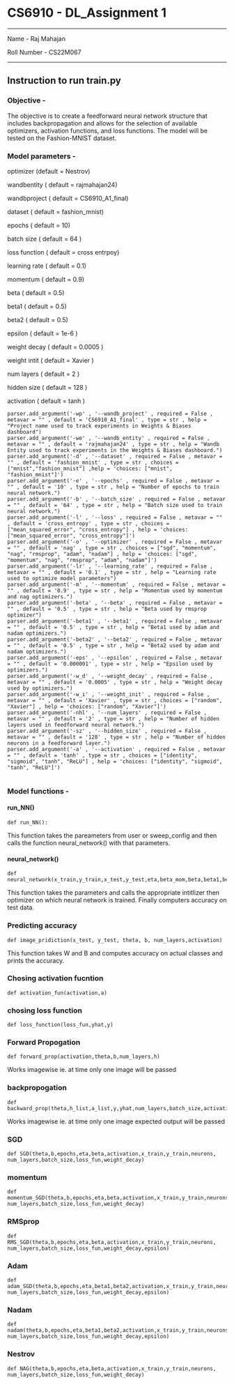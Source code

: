 # CS6910 - DL_Assignment 1
***
Name -  Raj Mahajan 


Roll Number -  CS22M067
***

## Instruction to run train.py

### Objective -

The objective is to create a feedforward neural network structure that includes backpropagation and allows for the selection of available optimizers, activation functions, and loss functions. The model will be tested on the Fashion-MNIST dataset.


### Model parameters - 

optimizer (default = Nestrov)

wandbentity ( default = rajmahajan24)

wandbproject ( default = CS6910_A1_final)

dataset ( default = fashion_mnist)

epochs ( default = 10)

batch size ( default = 64 )

loss function ( default = cross entrpoy)

learning rate ( default = 0.1)

momentum ( default = 0.9)

beta ( default = 0.5)

beta1 ( default = 0.5)

beta2 ( default = 0.5)

epsilon ( default = 1e-6 )

weight decay ( default = 0.0005 )

weight intit ( default = Xavier )

num layers ( default = 2 )

hidden size ( default = 128 )

activation ( default = tanh )

```
parser.add_argument('-wp' , '--wandb_project' , required = False , metavar = "" , default = 'CS6910_A1_final' , type = str , help = "Project name used to track experiments in Weights & Biases dashboard")
parser.add_argument('-we' , '--wandb_entity' , required = False , metavar = "" , default = 'rajmahajan24' , type = str , help = "Wandb Entity used to track experiments in the Weights & Biases dashboard.")
parser.add_argument('-d' , '--dataset' , required = False , metavar = "" , default = 'fashion_mnist' , type = str , choices = ["mnist","fashion_mnist"] ,help = 'choices: ["mnist", "fashion_mnist"]')
parser.add_argument('-e' , '--epochs' , required = False , metavar = "" , default = '10' , type = str , help = "Number of epochs to train neural network.")
parser.add_argument('-b' , '--batch_size' , required = False , metavar = "" , default = '64' , type = str , help = "Batch size used to train neural network.")
parser.add_argument('-l' , '--loss' , required = False , metavar = "" , default = 'cross_entropy' , type = str , choices = ["mean_squared_error", "cross_entropy"] , help = 'choices: ["mean_squared_error", "cross_entropy"]')
parser.add_argument('-o' , '--optimizer' , required = False , metavar = "" , default = 'nag' , type = str , choices = ["sgd", "momentum", "nag", "rmsprop", "adam", "nadam"] , help = 'choices: ["sgd", "momentum", "nag", "rmsprop", "adam", "nadam"]')
parser.add_argument('-lr' , '--learning_rate' , required = False , metavar = "" , default = '0.1' , type = str , help = "Learning rate used to optimize model parameters")
parser.add_argument('-m' , '--momentum' , required = False , metavar = "" , default = '0.9' , type = str , help = "Momentum used by momentum and nag optimizers.")
parser.add_argument('-beta' , '--beta' , required = False , metavar = "" , default = '0.5' , type = str , help = "Beta used by rmsprop optimizer")
parser.add_argument('-beta1' , '--beta1' , required = False , metavar = "" , default = '0.5' , type = str , help = "Beta1 used by adam and nadam optimizers.")
parser.add_argument('-beta2' , '--beta2' , required = False , metavar = "" , default = '0.5' , type = str , help = "Beta2 used by adam and nadam optimizers.")
parser.add_argument('-eps' , '--epsilon' , required = False , metavar = "" , default = '0.000001' , type = str , help = "Epsilon used by optimizers.")
parser.add_argument('-w_d' , '--weight_decay' , required = False , metavar = "" , default = '0.0005' , type = str , help = "Weight decay used by optimizers.")
parser.add_argument('-w_i' , '--weight_init' , required = False , metavar = "" , default = 'Xavier' , type = str , choices = ["random", "Xavier"] , help = 'choices: ["random", "Xavier"]')
parser.add_argument('-nhl' , '--num_layers' , required = False , metavar = "" , default = '2' , type = str , help = "Number of hidden layers used in feedforward neural network.")
parser.add_argument('-sz' , '--hidden_size' , required = False , metavar = "" , default = '128' , type = str , help = "Number of hidden neurons in a feedforward layer.")
parser.add_argument('-a' , '--activation' , required = False , metavar = "" , default = 'tanh' , type = str , choices = ["identity", "sigmoid", "tanh", "ReLU"] , help = 'choices: ["identity", "sigmoid", "tanh", "ReLU"]')


```


### Model functions -

#### run_NN()
```
def run_NN():
```
This function takes the pareameters from user or sweep_config and then calls the function neural_network() with that parameters.

#### neural_network()
```
def neural_network(x_train,y_train,x_test,y_test,eta,beta_mom,beta,beta1,beta2,epsilon,activation,initializer,optimizer,batch_size,epochs,loss_fun,weight_decay,num_layers,neurons)
```
This function takes the parameters and calls the appropriate intitlizer then optimizer on which neural network is trained. Finally computers accuracy on test data. 

### Predicting accuracy
```
def image_pridiction(x_test, y_test, theta, b, num_layers,activation)
```
This function takes W and B and computes accuracy on actual classes and prints the accuracy.

### Chosing activation fucntion
```
def activation_fun(activation,a)
```

### chosing loss function
```
def loss_function(loss_fun,yhat,y)
``` 

### Forward Propogation
```
def forward_prop(activation,theta,b,num_layers,h)
```
Works imagewise ie. at time only one image will be passed 

### backpropogation
```
def backward_prop(theta,h_list,a_list,y,yhat,num_layers,batch_size,activation,loss_fun)
```
Works imagewise ie. at time only one image expected output  will be passed

### SGD
```
def SGD(theta,b,epochs,eta,beta,activation,x_train,y_train,neurons, num_layers,batch_size,loss_fun,weight_decay)
```

### momentum
```
def momentum_SGD(theta,b,epochs,eta,beta,activation,x_train,y_train,neurons, num_layers,batch_size,loss_fun,weight_decay)
```

### RMSprop
```
def RMS_SGD(theta,b,epochs,eta,beta,activation,x_train,y_train,neurons, num_layers,batch_size,loss_fun,weight_decay,epsilon)
```

### Adam
```
def adam_SGD(theta,b,epochs,eta,beta1,beta2,activation,x_train,y_train,neurons, num_layers,batch_size,loss_fun,weight_decay,epsilon)
```

### Nadam
```
def nadam(theta,b,epochs,eta,beta1,beta2,activation,x_train,y_train,neurons, num_layers,batch_size,loss_fun,weight_decay,epsilon)
```

### Nestrov
```
def NAG(theta,b,epochs,eta,beta,activation,x_train,y_train,neurons, num_layers,batch_size,loss_fun,weight_decay)
```
